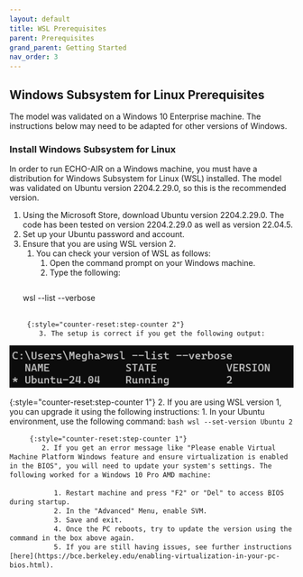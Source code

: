 ```yaml
---
layout: default
title: WSL Prerequisites
parent: Prerequisites
grand_parent: Getting Started
nav_order: 3
---
```


## Windows Subsystem for Linux Prerequisites
The model was validated on a Windows 10 Enterprise machine. The instructions below may need to be adapted for other versions of Windows.

### Install Windows Subsystem for Linux
In order to run ECHO-AIR on a Windows machine, you must have a distribution for Windows Subsystem for Linux (WSL) installed. The model was validated on Ubuntu version 2204.2.29.0, so this is the recommended version.

1. Using the Microsoft Store, download Ubuntu version 2204.2.29.0. The code has been tested on version 2204.2.29.0 as well as version 22.04.5.
2. Set up your Ubuntu password and account.
3. Ensure that you are using WSL version 2.
   1. You can check your version of WSL as follows:
      1. Open the command prompt on your Windows machine.
      2. Type the following: 
      ```bash
	 wsl --list --verbose
	 ```

      {:style="counter-reset:step-counter 2"}
         3. The setup is correct if you get the following output:
  ![Windows command prompt](https://github.com/echo-air-model/echo-air-model.github.io/blob/36-update-the-wsl-instructions-for-getting-started-and-troubleshooting/assets/getting_started/wsl/wsl_verbose_screenshot.png)


   {:style="counter-reset:step-counter 1"}
      2. If you are using WSL version 1, you can upgrade it using the following instructions:
         1. In your Ubuntu environment, use the following command:
         ```bash
	    wsl --set-version Ubuntu 2
	    ```

         {:style="counter-reset:step-counter 1"}
            2. If you get an error message like "Please enable Virtual Machine Platform Windows feature and ensure virtualization is enabled in the BIOS", you will need to update your system's settings. The following worked for a Windows 10 Pro AMD machine:

               1. Restart machine and press "F2" or "Del" to access BIOS during startup.
               2. In the "Advanced" Menu, enable SVM.
               3. Save and exit.
               4. Once the PC reboots, try to update the version using the command in the box above again.
               5. If you are still having issues, see further instructions [here](https://bce.berkeley.edu/enabling-virtualization-in-your-pc-bios.html).
